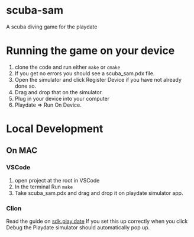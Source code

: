 # scuba-sam
A scuba diving game for the playdate

# Running the game on your device
1. clone the code and run either ```make``` or ```cmake```
2. If you get no errors you should see a scuba_sam.pdx file.
3. Open the simulator and click Register Device if you have not already done so.
4. Drag and drop that on the simulator.
5. Plug in your device into your computer
6. Playdate => Run On Device.

# Local Development
## On MAC
### VSCode
1. open project at the root in VSCode
2. In the terminal Run ```make```
3. Take scuba_sam.pdx and drag and drop it on playdate simulator app.
### Clion
Read the guide on [sdk.play.date](https://sdk.play.date/inside-playdate-with-c/#_clioncmake) 
If you set this up correctly when you click Debug the Playdate simulator should automatically pop up.